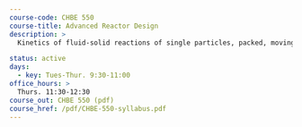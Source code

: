```yaml
---
course-code: CHBE 550
course-title: Advanced Reactor Design
description: >
  Kinetics of fluid-solid reactions of single particles, packed, moving, fluidized and transported bed reactors; rotary kilns; gas-liquid reaction kinetics and reactor design; reactor design for gas-liquid-solid and non-catalytic processes.

status: active
days: 
  - key: Tues-Thur. 9:30-11:00
office_hours: >
  Thurs. 11:30-12:30
course_out: CHBE 550 (pdf)  
course_href: /pdf/CHBE-550-syllabus.pdf 
---
```

